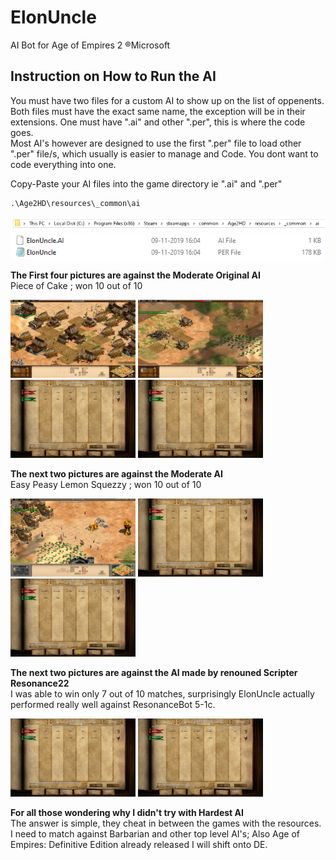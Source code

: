 # ElonUncle  
AI Bot for Age of Empires 2 ®Microsoft

## Instruction on How to Run the AI

You must have two files for a custom AI to show up on the list of oppenents. Both files must have the exact same name, the exception will be in their extensions. One must have ".ai" and other ".per", this is where the code goes.  
Most AI's however are designed to use the first ".per" file to load other ".per" file/s, which usually is easier to manage and Code. You dont want to code everything into one.

Copy-Paste your AI files into the game directory ie ".ai" and ".per"
```
.\Age2HD\resources\_common\ai
```
<img src="https://github.com/ceevaaa/ElonUncle/blob/master/images/directory.PNG" width="600" >  
<img src="https://github.com/ceevaaa/ElonUncle/blob/master/images/thefiles.PNG" width="600">  

**The First four pictures are against the Moderate Original AI**  
Piece of Cake ; won 10 out of 10
<p float="left">
  <img src="https://github.com/ceevaaa/ElonUncle/blob/master/images/IMG1.png" width="200">  
  <img src="https://github.com/ceevaaa/ElonUncle/blob/master/images/IMG2.png" width="200">  
  <img src="https://github.com/ceevaaa/ElonUncle/blob/master/images/IMG3.png" width="200">  
  <img src="https://github.com/ceevaaa/ElonUncle/blob/master/images/IMG4.png" width="200">  
</p>  

**The next two pictures are against the Moderate AI**  
Easy Peasy Lemon Squezzy ; won 10 out of 10
<p float="left">
  <img src="https://github.com/ceevaaa/ElonUncle/blob/master/images/IMG5.png" width="200">  
  <img src="https://github.com/ceevaaa/ElonUncle/blob/master/images/IMG6.png" width="200">  
  <img src="https://github.com/ceevaaa/ElonUncle/blob/master/images/IMG7.png" width="200">
</p>

**The next two pictures are against the AI made by renouned Scripter Resonance22**  
I was able to win only 7 out of 10 matches, surprisingly ElonUncle actually performed really well against ResonanceBot 5-1c.
<p float="left">
  <img src="https://github.com/ceevaaa/ElonUncle/blob/master/images/IMG8.png" width="200">  
  <img src="https://github.com/ceevaaa/ElonUncle/blob/master/images/IMG9.png" width="200">  
</p>

**For all those wondering why I didn't try with Hardest AI**  
The answer is simple, they cheat in between the games with the resources.
I need to match against Barbarian and other top level AI's; Also Age of Empires: Definitive Edition already released I will shift onto DE.
